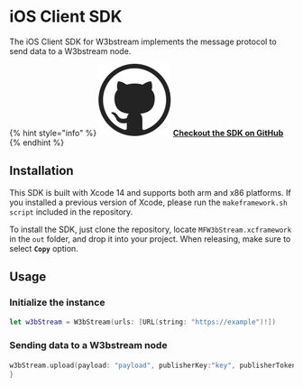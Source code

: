 # iOS Client SDK

The iOS Client SDK for W3bstream implements the message protocol to send data to a W3bstream node.&#x20;

{% hint style="info" %}
<img src="../.gitbook/assets/image (2).png" alt="" data-size="line"> <mark style="color:purple;"></mark> [**Checkout the SDK on GitHub**](https://github.com/machinefi/w3bstream-ios-sdk)
{% endhint %}

## Installation

This SDK is built with Xcode 14 and supports both arm and x86 platforms. If you installed a previous version of Xcode, please run the `makeframework.sh script` included in the repository.

To install the SDK, just clone the repository, locate `MFW3bStream.xcframework`  in the `out` folder, and drop it into your project. When releasing, make sure to select **`Copy`** option.&#x20;

## Usage

### Initialize the instance

```swift
let w3bStream = W3bStream(urls: [URL(string: "https://example")!])
```

### Sending data to a W3bstream node

```swift
w3bStream.upload(payload: "payload", publisherKey:"key", publisherToken:"token") { data, err in
}
```
